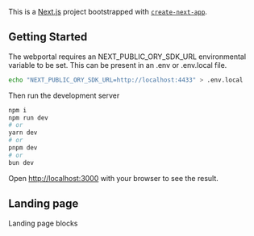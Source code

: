 This is a [Next.js](https://nextjs.org/) project bootstrapped with [`create-next-app`](https://github.com/vercel/next.js/tree/canary/packages/create-next-app).

## Getting Started

The webportal requires an NEXT_PUBLIC_ORY_SDK_URL environmental variable to be set. This can be present in an .env or .env.local file.

```bash
echo "NEXT_PUBLIC_ORY_SDK_URL=http://localhost:4433" > .env.local
```

Then run the development server

```bash
npm i
npm run dev
# or
yarn dev
# or
pnpm dev
# or
bun dev
```

Open [http://localhost:3000](http://localhost:3000) with your browser to see the result.





## Landing page

Landing page blocks